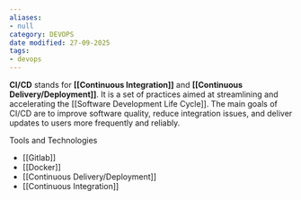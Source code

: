 ```yaml
---
aliases:
- null
category: DEVOPS
date modified: 27-09-2025
tags:
- devops
---
```

**CI/CD** stands for **[[Continuous Integration]]** and **[[Continuous Delivery/Deployment]]**. It is a set of practices aimed at streamlining and accelerating the [[Software Development Life Cycle]]. The main goals of CI/CD are to improve software quality, reduce integration issues, and deliver updates to users more frequently and reliably.

Tools and Technologies
- [[Gitlab]]
- [[Docker]]
- [[Continuous Delivery/Deployment]]
- [[Continuous Integration]]

